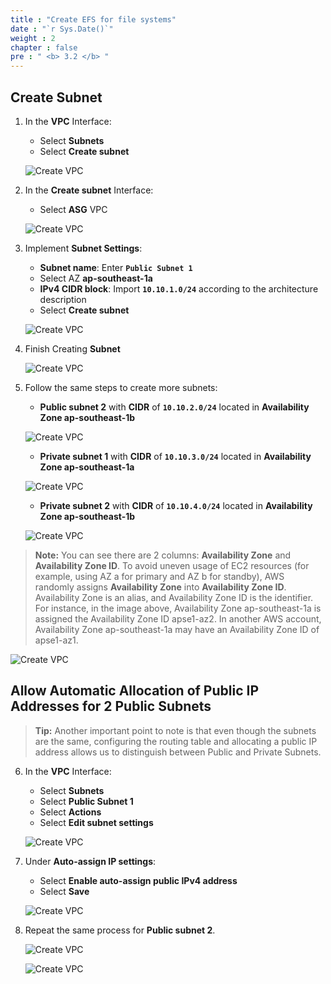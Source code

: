 ```yaml
---
title : "Create EFS for file systems"
date : "`r Sys.Date()`"
weight : 2
chapter : false
pre : " <b> 3.2 </b> "
---
```


## Create Subnet

1. In the **VPC** Interface:
   - Select **Subnets**
   - Select **Create subnet**
   
   ![Create VPC](/images/2/0001.png?featherlight=false&width=90pc)

2. In the **Create subnet** Interface:
   - Select **ASG** VPC
   
   ![Create VPC](/images/2/0002.png?featherlight=false&width=90pc)

3. Implement **Subnet Settings**:
   - **Subnet name**: Enter **`Public Subnet 1`**
   - Select AZ **ap-southeast-1a**
   - **IPv4 CIDR block**: Import **`10.10.1.0/24`** according to the architecture description
   - Select **Create subnet**
   
   ![Create VPC](/images/2/0003.png?featherlight=false&width=90pc)

4. Finish Creating **Subnet**
   
   ![Create VPC](/images/2/0004.png?featherlight=false&width=90pc)

5. Follow the same steps to create more subnets:
   - **Public subnet 2** with **CIDR** of **`10.10.2.0/24`** located in **Availability Zone ap-southeast-1b**
   
   ![Create VPC](/images/2/0005.png?featherlight=false&width=90pc)

   - **Private subnet 1** with **CIDR** of **`10.10.3.0/24`** located in **Availability Zone ap-southeast-1a**
   
   ![Create VPC](/images/2/0006.png?featherlight=false&width=90pc)

   - **Private subnet 2** with **CIDR** of **`10.10.4.0/24`** located in **Availability Zone ap-southeast-1b**
   
   ![Create VPC](/images/2/0007.png?featherlight=false&width=90pc)

> **Note:** You can see there are 2 columns: **Availability Zone** and **Availability Zone ID**. To avoid uneven usage of EC2 resources (for example, using AZ a for primary and AZ b for standby), AWS randomly assigns **Availability Zone** into **Availability Zone ID**. Availability Zone is an alias, and Availability Zone ID is the identifier. For instance, in the image above, Availability Zone ap-southeast-1a is assigned the Availability Zone ID apse1-az2. In another AWS account, Availability Zone ap-southeast-1a may have an Availability Zone ID of apse1-az1.

   ![Create VPC](/images/2/0008.png?featherlight=false&width=90pc)

## Allow Automatic Allocation of Public IP Addresses for 2 Public Subnets

> **Tip:** Another important point to note is that even though the subnets are the same, configuring the routing table and allocating a public IP address allows us to distinguish between Public and Private Subnets.

6. In the **VPC** Interface:
   - Select **Subnets**
   - Select **Public Subnet 1**
   - Select **Actions**
   - Select **Edit subnet settings**
   
   ![Create VPC](/images/2/0009.png?featherlight=false&width=90pc)

7. Under **Auto-assign IP settings**:
   - Select **Enable auto-assign public IPv4 address**
   - Select **Save**
   
   ![Create VPC](/images/2/00010.png?featherlight=false&width=90pc)

8. Repeat the same process for **Public subnet 2**.

   ![Create VPC](/images/2/00011.png?featherlight=false&width=90pc)

   ![Create VPC](/images/2/00012.png?featherlight=false&width=90pc)
